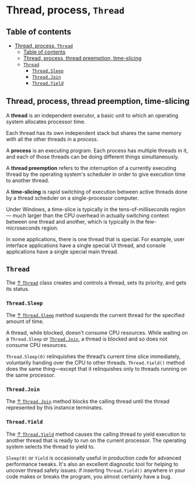 # Thread, process, `Thread`

## Table of contents

- [Thread, process, `Thread`](#thread-process-thread)
  - [Table of contents](#table-of-contents)
  - [Thread, process, thread preemption, time-slicing](#thread-process-thread-preemption-time-slicing)
  - [`Thread`](#thread)
    - [`Thread.Sleep`](#threadsleep)
    - [`Thread.Join`](#threadjoin)
    - [`Thread.Yield`](#threadyield)

## Thread, process, thread preemption, time-slicing

A **thread** is an independent executor, a basic unit to which an operating system allocates processor time.

Each thread has its own independent stack but shares the same memory with all the other threads in a *process*.

A **process** is an executing program. Each process has multiple threads in it, and each of those threads can be doing different things simultaneously.

A **thread preemption** refers to the interruption of a currently executing thread by the operating system's scheduler in order to give execution time to another thread.

A **time-slicing** is rapid switching of execution between active threads done by a thread scheduler on a single-processor computer.

Under Windows, a time-slice is typically in the tens-of-milliseconds region — much larger than the CPU overhead in actually switching context between one thread and another, which is typically in the few-microseconds region.

In some applications, there is one thread that is special. For example, user interface applications have a single special UI thread, and console applications have a single special main thread.

## `Thread`

The [↑ `Thread`](https://learn.microsoft.com/en-us/dotnet/api/system.threading.thread) class creates and controls a thread, sets its priority, and gets its status.

### `Thread.Sleep`

The [↑ `Thread.Sleep`](https://learn.microsoft.com/en-us/dotnet/api/system.threading.thread.sleep) method suspends the current thread for the specified amount of time.

A thread, while blocked, doesn't consume CPU resources. While waiting on a `Thread.Sleep` or [`Thread.Join`](#threadjoin), a thread is blocked and so does not consume CPU resources.

`Thread.Sleep(0)` relinquishes the thread’s current time slice immediately, voluntarily handing over the CPU to other threads. `Thread.Yield()` method does the same thing—except that it relinquishes only to threads running on the same processor.

### `Thread.Join`

The [↑ `Thread.Join`](https://learn.microsoft.com/en-us/dotnet/api/system.threading.thread.join) method blocks the calling thread until the thread represented by this instance terminates.

### `Thread.Yield`

The [↑ `Thread.Yield`](https://learn.microsoft.com/en-us/dotnet/api/system.threading.thread.yield) method causes the calling thread to yield execution to another thread that is ready to run on the current processor. The operating system selects the thread to yield to.

`Sleep(0)` or `Yield` is occasionally useful in production code for advanced performance tweaks. It's also an excellent diagnostic tool for helping to uncover thread safety issues: if inserting `Thread.Yield()` anywhere in your code makes or breaks the program, you almost certainly have a bug.
